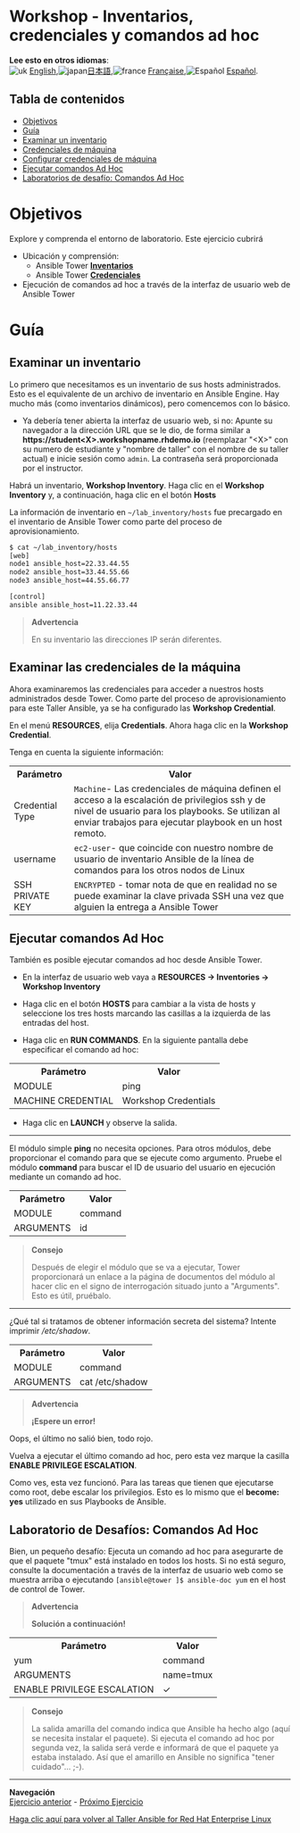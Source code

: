 # Workshop - Inventarios, credenciales y comandos ad hoc

**Lee esto en otros idiomas**:
<br>![uk](../../../images/uk.png) [English](README.md),![japan](../../../images/japan.png)[日本語](README.ja.md),![france](../../../images/fr.png) [Française](README.fr.md),![Español](../../../images/col.png) [Español](README.es.md).


## Tabla de contenidos

* [Objetivos](#Objetivos)
* [Guía](#Guía)
* [Examinar un inventario](#Examinar-un-inventario)
* [Credenciales de máquina](#Credenciales-de-máquina)
* [Configurar credenciales de máquina](#Examinar-las-credenciales-de-la-máquina)
* [Ejecutar comandos Ad Hoc](#Ejecutar-comandos-ad-hoc)
* [Laboratorios de desafío: Comandos Ad Hoc](#Laboratorios-de-desafío-Comandos-Ad-Hoc)

# Objetivos

Explore y comprenda el entorno de laboratorio.  Este ejercicio cubrirá
- Ubicación y comprensión:
  - Ansible Tower [**Inventarios**](https://docs.ansible.com/ansible-tower/latest/html/userguide/inventories.html)
  - Ansible Tower [**Credenciales**](https://docs.ansible.com/ansible-tower/latest/html/userguide/credentials.html)
- Ejecución de comandos ad hoc a través de la interfaz de usuario web de Ansible Tower


# Guía

## Examinar un inventario

Lo primero que necesitamos es un inventario de sus hosts administrados. Esto es el equivalente de un archivo de inventario en Ansible Engine. Hay mucho más (como inventarios dinámicos), pero comencemos con lo básico.

  - Ya debería tener abierta la interfaz de usuario web, si no: Apunte su navegador a la dirección URL que se le dio, de forma similar a **https://student\<X\>.workshopname.rhdemo.io** (reemplazar "\<X\>" con su numero de estudiante y "nombre de taller" con el nombre de su taller actual) e inicie sesión como `admin`. La contraseña será proporcionada por el instructor.

Habrá un inventario, **Workshop Inventory**. Haga clic en el **Workshop Inventory** y, a continuación, haga clic en el botón **Hosts**

La información de inventario en `~/lab_inventory/hosts` fue precargado en el inventario de Ansible Tower como parte del proceso de aprovisionamiento.

```bash
$ cat ~/lab_inventory/hosts
[web]
node1 ansible_host=22.33.44.55
node2 ansible_host=33.44.55.66
node3 ansible_host=44.55.66.77

[control]
ansible ansible_host=11.22.33.44
```
> **Advertencia**
>
> En su inventario las direcciones IP serán diferentes.

## Examinar las credenciales de la máquina

Ahora examinaremos las credenciales para acceder a nuestros hosts administrados desde Tower.  Como parte del proceso de aprovisionamiento para este Taller Ansible, ya se ha configurado las **Workshop Credential**.

En el menú **RESOURCES**, elija **Credentials**. Ahora haga clic en la **Workshop Credential**.

Tenga en cuenta la siguiente información:

<table>
  <tr>
    <th>Parámetro</th>
    <th>Valor</th>
  </tr>
  <tr>
    <td>Credential Type</td>
    <td><code>Machine</code>- Las credenciales de máquina definen el acceso a la escalación de privilegios ssh y de nivel de usuario para los playbooks. Se utilizan al enviar trabajos para ejecutar playbook en un host remoto.</td>
  </tr>
  <tr>
    <td>username</td>
    <td><code>ec2-user</code>- que coincide con nuestro nombre de usuario de inventario Ansible de la línea de comandos para los otros nodos de Linux</td>
  </tr>
  <tr>
    <td>SSH PRIVATE KEY</td>
    <td><code>ENCRYPTED</code> - tomar nota de que en realidad no se puede examinar la clave privada SSH una vez que alguien la entrega a Ansible Tower</td>
  </tr>
</table>

## Ejecutar comandos Ad Hoc

También es posible ejecutar comandos ad hoc desde Ansible Tower.

  - En la interfaz de usuario web vaya a **RESOURCES → Inventories → Workshop Inventory**

  - Haga clic en el botón **HOSTS** para cambiar a la vista de hosts y seleccione los tres hosts marcando las casillas a la izquierda de las entradas del host.

  - Haga clic en **RUN COMMANDS**. En la siguiente pantalla debe especificar el comando ad hoc:



  <table>
    <tr>
      <th>Parámetro</th>
      <th>Valor</th>
    </tr>
    <tr>
      <td>MODULE</td>
      <td>ping</td>
    </tr>
    <tr>
      <td>MACHINE CREDENTIAL</td>
      <td>Workshop Credentials</td>
    </tr>
  </table>

  - Haga clic en **LAUNCH** y observe la salida.


<hr>

El módulo simple **ping** no necesita opciones. Para otros módulos, debe proporcionar el comando para que se ejecute como argumento. Pruebe el módulo **command** para buscar el ID de usuario del usuario en ejecución mediante un comando ad hoc.


  <table>
    <tr>
      <th>Parámetro</th>
      <th>Valor</th>
    </tr>
    <tr>
      <td>MODULE</td>
      <td>command</td>
    </tr>
    <tr>
      <td>ARGUMENTS</td>
      <td>id</td>
    </tr>
  </table>

> **Consejo**
>
> Después de elegir el módulo que se va a ejecutar, Tower proporcionará un enlace a la página de documentos del módulo al hacer clic en el signo de interrogación situado junto a "Arguments". Esto es útil, pruébalo.

<hr>

¿Qué tal si tratamos de obtener información secreta del sistema? Intente imprimir */etc/shadow*.


<table>
  <tr>
    <th>Parámetro</th>
    <th>Valor</th>
  </tr>
  <tr>
    <td>MODULE</td>
    <td>command</td>
  </tr>
  <tr>
    <td>ARGUMENTS</td>
    <td>cat /etc/shadow</td>
  </tr>
</table>


> **Advertencia**
>
> **¡Espere un error!**

Oops, el último no salió bien, todo rojo.

Vuelva a ejecutar el último comando ad hoc, pero esta vez marque la casilla **ENABLE PRIVILEGE ESCALATION**.

Como ves, esta vez funcionó. Para las tareas que tienen que ejecutarse como root, debe escalar los privilegios. Esto es lo mismo que el **become: yes** utilizado en sus Playbooks de Ansible.

## Laboratorio de Desafíos: Comandos Ad Hoc

Bien, un pequeño desafío: Ejecuta un comando ad hoc para asegurarte de que el paquete "tmux" está instalado en todos los hosts. Si no está seguro, consulte la documentación a través de la interfaz de usuario web como se muestra arriba o ejecutando `[ansible@tower ]$ ansible-doc yum` en el host de control de Tower.


> **Advertencia**
>
> **Solución a continuación\!**

<table>
  <tr>
    <th>Parámetro</th>
    <th>Valor</th>
  </tr>
  <tr>
    <td>yum</td>
    <td>command</td>
  </tr>
  <tr>
    <td>ARGUMENTS</td>
    <td>name=tmux</td>
  </tr>
  <tr>
    <td>ENABLE PRIVILEGE ESCALATION</td>
    <td>✓</td>
  </tr>
</table>

> **Consejo**
>
> La salida amarilla del comando indica que Ansible ha hecho algo (aquí se necesita instalar el paquete). Si ejecuta el comando ad hoc por segunda vez, la salida será verde e informará de que el paquete ya estaba instalado. Así que el amarillo en Ansible no significa "tener cuidado"... ;-).


----
**Navegación**
<br>
[Ejercicio anterior](../2.1-intro/README.es.md) - [Próximo Ejercicio](../2.3-projects/README.es.md)

[Haga clic aquí para volver al Taller Ansible for Red Hat Enterprise Linux](../README.md#Sección-2---Ejercicios-de-Ansible-Tower)
